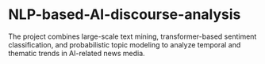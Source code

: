 # NLP-based-AI-discourse-analysis
The project combines large-scale text mining, transformer-based sentiment classification, and probabilistic topic modeling to analyze temporal and thematic trends in AI-related news media.
